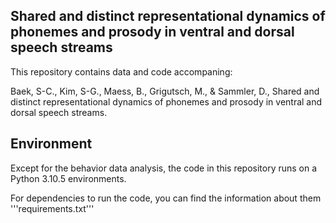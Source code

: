 ## Shared and distinct representational dynamics of phonemes and prosody in ventral and dorsal speech streams

This repository contains data and code accompaning:

Baek, S-C., Kim, S-G., Maess, B., Grigutsch, M., & Sammler, D., Shared and distinct representational dynamics of phonemes and prosody in ventral and dorsal speech streams.

## Environment

Except for the behavior data analysis, the code in this repository runs on a Python 3.10.5 environments.

For dependencies to run the code, you can find the information about them '''requirements.txt'''

